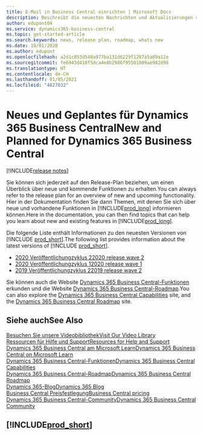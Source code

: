 ```yaml
---
title: E-Mail in Business Central einrichten | Microsoft Docs
description: Beschreibt die neuesten Nachrichten und Aktualisierungen von Business Central.
author: edupont04
ms.service: dynamics365-business-central
ms.topic: get-started-article
ms.search.keywords: news, release plan, roadmap, whats new
ms.date: 10/01/2020
ms.author: edupont
ms.openlocfilehash: a2d1c053d540a977ba131d6229f1287a5a09a12e
ms.sourcegitcommit: fe6943d410f5dca4e8b2986f95501009ae982d98
ms.translationtype: HT
ms.contentlocale: de-CH
ms.lasthandoff: 01/05/2021
ms.locfileid: "4827032"
---
```

# <a name="new-and-planned-for-dynamics-365-business-central"></a><span data-ttu-id="b5dd5-103">Neues und Geplantes für Dynamics 365 Business Central</span><span class="sxs-lookup"><span data-stu-id="b5dd5-103">New and Planned for Dynamics 365 Business Central</span></span>

[!INCLUDE[release notes](includes/release-notes.md)]

<span data-ttu-id="b5dd5-104">Sie können sich jederzeit auf den Release-Plan beziehen, um einen Überblick über neue und kommende Funktionen zu erhalten.</span><span class="sxs-lookup"><span data-stu-id="b5dd5-104">You can always refer to the release plan for an overview of new and upcoming functionality.</span></span> <span data-ttu-id="b5dd5-105">Hier in der Dokumentation finden Sie dann Themen, mit denen Sie sich über neue und vorhandene Funktionen in [!INCLUDE[prod_long](includes/prod_long.md)] informieren können.</span><span class="sxs-lookup"><span data-stu-id="b5dd5-105">Here in the documentation, you can then find topics that can help you learn about new and existing features in [!INCLUDE[prod_long](includes/prod_long.md)].</span></span> 

<span data-ttu-id="b5dd5-106">Die folgende Liste enthält Informationen zu den neuesten Versionen von [!INCLUDE [prod_short](includes/prod_short.md)].</span><span class="sxs-lookup"><span data-stu-id="b5dd5-106">The following list provides information about the latest versions of [!INCLUDE [prod_short](includes/prod_short.md)].</span></span>  

* [<span data-ttu-id="b5dd5-107">2020 Veröffentlichungzyklus 2</span><span class="sxs-lookup"><span data-stu-id="b5dd5-107">2020 release wave 2</span></span>](/dynamics365-release-plan/2020wave2/smb/dynamics365-business-central/planned-features)  
* [<span data-ttu-id="b5dd5-108">2020 Veröffentlichungzyklus 1</span><span class="sxs-lookup"><span data-stu-id="b5dd5-108">2020 release wave 1</span></span>](/dynamics365-release-plan/2020wave1/dynamics365-business-central/planned-features)  
* [<span data-ttu-id="b5dd5-109">2019 Veröffentlichungzyklus 2</span><span class="sxs-lookup"><span data-stu-id="b5dd5-109">2019 release wave 2</span></span>](/dynamics365-release-plan/2019wave2/dynamics365-business-central/planned-features)  

<span data-ttu-id="b5dd5-110">Sie können auch die Website [Dynamics 365 Business Central-Funktionen](https://dynamics.microsoft.com/business-central/capabilities/) erkunden und die Website [Dynamics 365 Business Central-Roadmap](https://dynamics.microsoft.com/roadmap/business-central/).</span><span class="sxs-lookup"><span data-stu-id="b5dd5-110">You can also explore the [Dynamics 365 Business Central Capabilities](https://dynamics.microsoft.com/business-central/capabilities/) site, and the [Dynamics 365 Business Central Roadmap](https://dynamics.microsoft.com/roadmap/business-central/) site.</span></span>  

## <a name="see-also"></a><span data-ttu-id="b5dd5-111">Siehe auch</span><span class="sxs-lookup"><span data-stu-id="b5dd5-111">See Also</span></span>

[<span data-ttu-id="b5dd5-112">Besuchen Sie unsere Videobibliothek</span><span class="sxs-lookup"><span data-stu-id="b5dd5-112">Visit Our Video Library</span></span>](across-videos.md)  
[<span data-ttu-id="b5dd5-113">Ressourcen für Hilfe und Support</span><span class="sxs-lookup"><span data-stu-id="b5dd5-113">Resources for Help and Support</span></span>](product-help-and-support.md)  
[<span data-ttu-id="b5dd5-114">Dynamics 365 Business Central am Microsoft Learn</span><span class="sxs-lookup"><span data-stu-id="b5dd5-114">Dynamics 365 Business Central on Microsoft Learn</span></span>](/learn/dynamics365/business-central?WT.mc_id=dyn365bc_landingpage-docs)  
[<span data-ttu-id="b5dd5-115">Dynamics 365 Business Central-Funktionen</span><span class="sxs-lookup"><span data-stu-id="b5dd5-115">Dynamics 365 Business Central Capabilities</span></span>](https://dynamics.microsoft.com/business-central/capabilities/)  
[<span data-ttu-id="b5dd5-116">Dynamics 365 Business Central-Roadmap</span><span class="sxs-lookup"><span data-stu-id="b5dd5-116">Dynamics 365 Business Central Roadmap</span></span>](https://dynamics.microsoft.com/roadmap/business-central/)  
[<span data-ttu-id="b5dd5-117">Dynamics 365-Blog</span><span class="sxs-lookup"><span data-stu-id="b5dd5-117">Dynamics 365 Blog</span></span>](https://cloudblogs.microsoft.com/dynamics365/it/product/business-central/)  
[<span data-ttu-id="b5dd5-118">Business Central Preisfestlegung</span><span class="sxs-lookup"><span data-stu-id="b5dd5-118">Business Central pricing</span></span>](https://dynamics.microsoft.com/business-central/overview/#pricing)  
[<span data-ttu-id="b5dd5-119">Dynamics 365 Business Central-Community</span><span class="sxs-lookup"><span data-stu-id="b5dd5-119">Dynamics 365 Business Central Community</span></span>](https://community.dynamics.com/business/)

## [!INCLUDE[prod_short](includes/free_trial_md.md)]
